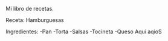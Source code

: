 Mi libro de recetas.

Receta: Hamburguesas 

Ingredientes: 
-Pan
-Torta
-Salsas
-Tocineta
-Queso  Aqui aqioS